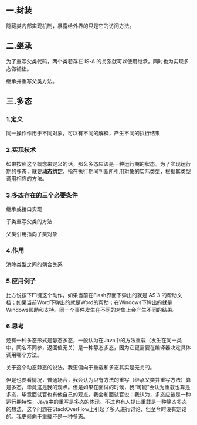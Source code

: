 ## 一.封装

隐藏类内部实现机制，暴露给外界的只是它的访问方法。

## 二.继承

为了重写父类代码，两个类若存在 IS-A 的关系就可以使用继承，同时也为实现多态做铺垫。

继承并重写父类方法。

## 三.多态

### 1.定义

同一操作作用于不同对象，可以有不同的解释，产生不同的执行结果

### 2.实现技术

如果按照这个概念来定义的话，那么多态应该是一种运行期的状态。为了实现运行期的多态，就要**动态绑定**，指在执行期间判断所引用对象的实际类型，根据其类型调用相应的方法。

### 3.多态存在的三个必要条件

继承或接口实现

子类重写父类的方法

父类引用指向子类对象

### 4.作用

消除类型之间的耦合关系

### 5.应用例子

比方说按下F1键这个动作，如果当前在Flash界面下弹出的就是 AS 3 的帮助文档；如果当前Word下弹出的就是Word的帮助；在Windows下弹出的就是Windows帮助和支持。同一个事件发生在不同的对象上会产生不同的结果。

### 6.思考

还有一种多态形式是静态多态，一般认为在Java中的方法重载（发生在同一类中，同名不同参，返回值无关）是一种静态多态，因为它更需要在编译器决定具体调用哪个方法。

关于这个动态静态的说法，我更偏向于重载和多态其实是无关的。

但是也要看情况，普通场合，我会认为只有方法的重写（继承父类并重写方法）算是多态，毕竟这是我的观点。但是如果在面试的时候，我“可能”会认为重载也算是多态，毕竟面试官也有他自己的观点。我会和面试官说：我认为，多态应该是一种运行期特性，Java中的重写是多态的体现。不过也有人提出重载是一种静态多态的想法，这个问题在StackOverFlow上引起了多人进行讨论，但至今时没有定论的。我更倾向于重载不是一种多态。

